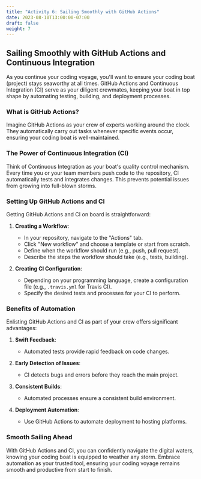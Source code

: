 ```yaml
---
title: "Activity 6: Sailing Smoothly with GitHub Actions"
date: 2023-08-10T13:00:00-07:00
draft: false
weight: 7
---
```


## Sailing Smoothly with GitHub Actions and Continuous Integration

As you continue your coding voyage, you'll want to ensure your coding boat (project) stays seaworthy at all times. GitHub Actions and Continuous Integration (CI) serve as your diligent crewmates, keeping your boat in top shape by automating testing, building, and deployment processes.

### What is GitHub Actions?

Imagine GitHub Actions as your crew of experts working around the clock. They automatically carry out tasks whenever specific events occur, ensuring your coding boat is well-maintained.

### The Power of Continuous Integration (CI)

Think of Continuous Integration as your boat's quality control mechanism. Every time you or your team members push code to the repository, CI automatically tests and integrates changes. This prevents potential issues from growing into full-blown storms.

### Setting Up GitHub Actions and CI

Getting GitHub Actions and CI on board is straightforward:

1. **Creating a Workflow**:
   - In your repository, navigate to the "Actions" tab.
   - Click "New workflow" and choose a template or start from scratch.
   - Define when the workflow should run (e.g., push, pull request).
   - Describe the steps the workflow should take (e.g., tests, building).

2. **Creating CI Configuration**:
   - Depending on your programming language, create a configuration file (e.g., `.travis.yml` for Travis CI).
   - Specify the desired tests and processes for your CI to perform.

### Benefits of Automation

Enlisting GitHub Actions and CI as part of your crew offers significant advantages:

1. **Swift Feedback**:
   - Automated tests provide rapid feedback on code changes.
   
2. **Early Detection of Issues**:
   - CI detects bugs and errors before they reach the main project.

3. **Consistent Builds**:
   - Automated processes ensure a consistent build environment.

4. **Deployment Automation**:
   - Use GitHub Actions to automate deployment to hosting platforms.

### Smooth Sailing Ahead

With GitHub Actions and CI, you can confidently navigate the digital waters, knowing your coding boat is equipped to weather any storm. Embrace automation as your trusted tool, ensuring your coding voyage remains smooth and productive from start to finish.
